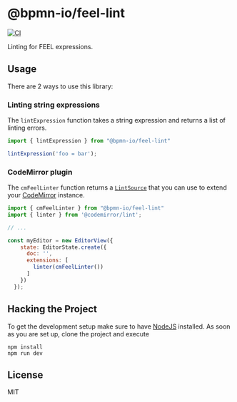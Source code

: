 # @bpmn-io/feel-lint

[![CI](https://github.com/bpmn-io/feel-lint/actions/workflows/CI.yml/badge.svg)](https://github.com/bpmn-io/feel-lint/actions/workflows/CI.yml)

Linting for FEEL expressions.

## Usage

There are 2 ways to use this library:

### Linting string expressions

The `lintExpression` function takes a string expression and returns a list of linting errors.

```javascript
import { lintExpression } from "@bpmn-io/feel-lint"

lintExpression('foo = bar');
```

### CodeMirror plugin

The `cmFeelLinter` function returns a [`LintSource`](https://codemirror.net/docs/ref/#lint.LintSource) that you can use to extend your [CodeMirror](https://codemirror.net/) instance.

```javascript
import { cmFeelLinter } from "@bpmn-io/feel-lint"
import { linter } from '@codemirror/lint';

// ...

const myEditor = new EditorView({
    state: EditorState.create({
      doc: '',
      extensions: [
        linter(cmFeelLinter())
      ]
    })
  });
```


## Hacking the Project

To get the development setup make sure to have [NodeJS](https://nodejs.org/en/download/) installed.
As soon as you are set up, clone the project and execute

```
npm install
npm run dev
```

## License

MIT
